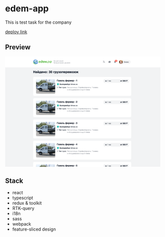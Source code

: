 # edem-app

This is test task for the company

[deploy link](https://edem-app-liard.vercel.app)

## Preview

![Preview](./src/shared/assets/images/preview.png)

## Stack

-   react
-   typescript
-   redux & toolkit
-   RTK-query
-   i18n
-   sass
-   webpack
-   feature-sliced design

